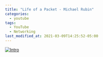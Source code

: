 ```yaml
---
title: "Life of a Packet - Michael Rubin"
categories:
  - youtube
tags:
  - YouTube
  - Networking  
last_modified_at: 2021-03-09T14:25:52-05:00
---
```


[![Intro](https://img.youtube.com/vi/0Omvgd7Hg1I/0.jpg)](https://www.youtube.com/watch?v=0Omvgd7Hg1I "Everything Is AWESOME")
